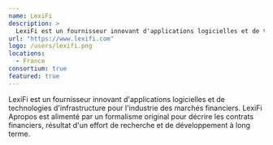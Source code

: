 ```yaml
---
name: LexiFi
description: >
  LexiFi est un fournisseur innovant d'applications logicielles et de technologies d'infrastructure pour l'industrie des marchés financiers.
url: "https://www.lexifi.com"
logo: /users/lexifi.png
locations:
  - France
consortium: true
featured: true
---
```


LexiFi est un fournisseur innovant d'applications logicielles et de technologies d'infrastructure pour l'industrie des marchés financiers. LexiFi Apropos est alimenté par un formalisme original pour décrire les contrats financiers, résultat d'un effort de recherche et de développement à long terme.
